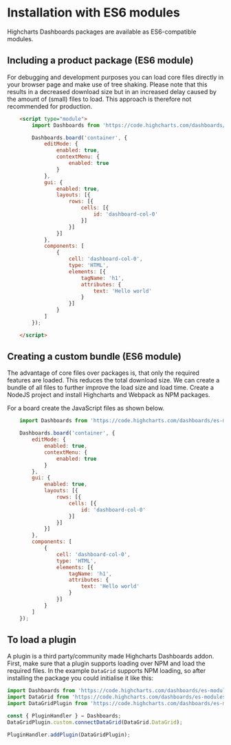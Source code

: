 Installation with ES6 modules
=============================

Highcharts Dashboards packages are available as ES6-compatible modules.

## Including a product package (ES6 module)

For debugging and development purposes you can load core files directly in your
browser page and make use of tree shaking. Please note that this results in a
decreased download size but in an increased delay caused by the amount of
(small) files to load. This approach is therefore not recommended for
production.

```html
    <script type="module">
        import Dashboards from 'https://code.highcharts.com/dashboards/es-modules/masters/dashboards.src.js';

        Dashboards.board('container', {
            editMode: {
                enabled: true,
                contextMenu: {
                    enabled: true
                }
            },
            gui: {
                enabled: true,
                layouts: [{
                    rows: [{
                        cells: [{
                            id: 'dashboard-col-0'
                        }]
                    }]
                }]
            },
            components: [
                {
                    cell: 'dashboard-col-0',
                    type: 'HTML',
                    elements: [{
                        tagName: 'h1',
                        attributes: {
                            text: 'Hello world'
                        }
                    }]
                }
            ]
        });

    </script>
```

## Creating a custom bundle (ES6 module)

The advantage of core files over packages is, that only the required features
are loaded. This reduces the total download size. We can create a bundle of all
files to further improve the load size and load time. Create a NodeJS project
and install Highcharts and Webpack as NPM packages.

For a board create the JavaScript files as shown below.

```js
    import Dashboards from 'https://code.highcharts.com/dashboards/es-modules/masters/dashboards.src.js';

    Dashboards.board('container', {
        editMode: {
            enabled: true,
            contextMenu: {
                enabled: true
            }
        },
        gui: {
            enabled: true,
            layouts: [{
                rows: [{
                    cells: [{
                        id: 'dashboard-col-0'
                    }]
                }]
            }]
        },
        components: [
            {
                cell: 'dashboard-col-0',
                type: 'HTML',
                elements: [{
                    tagName: 'h1',
                    attributes: {
                        text: 'Hello world'
                    }
                }]
            }
        ]
    });
```

## To load a plugin
A plugin is a third party/community made Highcharts Dashboards addon.
First, make sure that a plugin supports loading over NPM and load the required
files. In the example `DataGrid` supports NPM loading, so after installing the
package you could initialise it like this:

```ts
import Dashboards from 'https://code.highcharts.com/dashboards/es-modules/masters/dashboards.src.js';
import DataGrid from 'https://code.highcharts.com/dashboards/es-modules/masters/datagrid.src.js';
import DataGridPlugin from 'https://code.highcharts.com/dashboards/es-modules/Dashboards/Plugins/DataGridPlugin.js';

const { PluginHandler } = Dashboards;
DataGridPlugin.custom.connectDataGrid(DataGrid.DataGrid);

PluginHandler.addPlugin(DataGridPlugin);
```